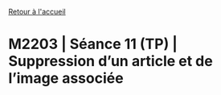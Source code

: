 [Retour à l'accueil](README.md)

# M2203 | Séance 11 (TP) | Suppression d’un article et de l’image associée

